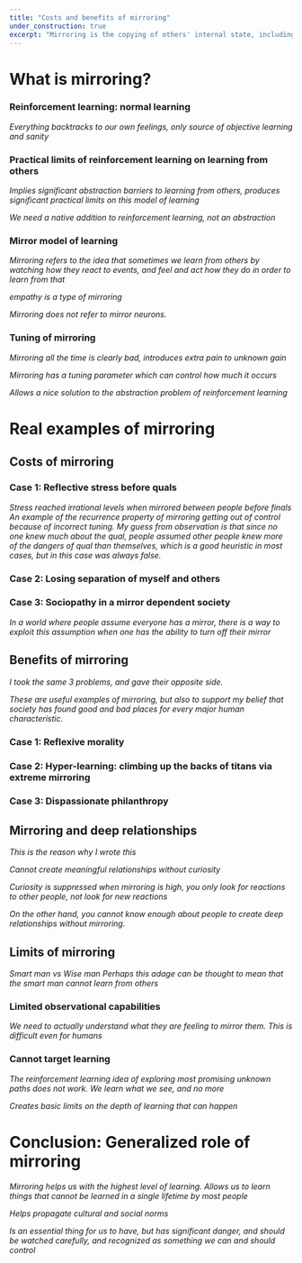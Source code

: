 ```yaml
---
title: "Costs and benefits of mirroring"
under_construction: true
excerpt: "Mirroring is the copying of others' internal state, including their pain, in order to learn from others more effectively. I discuss its role in formal learning as well as the risks and benefits that I have personally observed in human mirroring."
---
```


# What is mirroring?

### Reinforcement learning: normal learning
*Everything backtracks to our own feelings, only source of objective learning and sanity*

### Practical limits of reinforcement learning on learning from others

*Implies significant abstraction barriers to learning from others, produces significant practical limits on this model of learning*

*We need a native addition to reinforcement learning, not an abstraction*

### Mirror model of learning

*Mirroring refers to the idea that sometimes we learn from others by watching how they react to events, and feel and act how they do in order to learn from that*


*empathy is a type of mirroring*

*Mirroring does not refer to mirror neurons.*

### Tuning of mirroring

*Mirroring all the time is clearly bad, introduces extra pain to unknown gain*

*Mirroring has a tuning parameter which can control how much it occurs*

*Allows a nice solution to the abstraction problem of reinforcement learning*

# Real examples of mirroring
## Costs of mirroring

### Case 1: Reflective stress before quals

*Stress reached irrational levels when mirrored between people before finals*
*An example of the recurrence property of mirroring getting out of control because of incorrect tuning.*
*My guess from observation is that since no one knew much about the qual, people assumed other people knew more of the dangers of qual than themselves, which is a good heuristic in most cases, but in this case was always false.*

### Case 2: Losing separation of myself and others



### Case 3: Sociopathy in a mirror dependent society

*In a world where people assume everyone has a mirror, there is a way to exploit this assumption when one has the ability to turn off their mirror*

## Benefits of mirroring

*I took the same 3 problems, and gave their opposite side.*

*These are useful examples of mirroring, but also to support my belief that society has found good and bad places for every major human characteristic.*

### Case 1: Reflexive morality
### Case 2: Hyper-learning: climbing up the backs of titans via extreme mirroring

### Case 3: Dispassionate philanthropy

## Mirroring and deep relationships

*This is the reason why I wrote this*

*Cannot create meaningful relationships without curiosity*

*Curiosity is suppressed when mirroring is high, you only look for reactions to other people, not look for new reactions*

*On the other hand, you cannot know enough about people to create deep relationships without mirroring.*

## Limits of mirroring

*Smart man vs Wise man*
*Perhaps this adage can be thought to mean that the smart man cannot learn from others*

### Limited observational capabilities
*We need to actually understand what they are feeling to mirror them. This is difficult even for humans*

### Cannot target learning
*The reinforcement learning idea of exploring most promising unknown paths does not work. We learn what we see, and no more*

*Creates basic limits on the depth of learning that can happen*

# Conclusion: Generalized role of mirroring

*Mirroring helps us with the highest level of learning. Allows us to learn things that cannot be learned in a single lifetime by most people*

*Helps propagate cultural and social norms*

*Is an essential thing for us to have, but has significant danger, and should be watched carefully, and recognized as something we can and should control*
